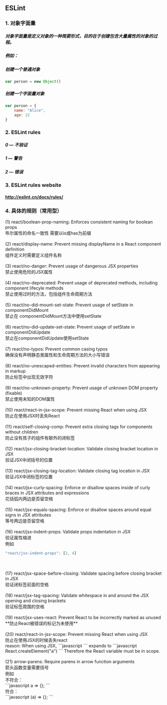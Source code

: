 ## ESLint
### 1. 对象字面量
##### 对象字面量是定义对象的一种简要形式，目的在于创建包含大量属性的对象的过程。
##### 例如：
##### 创建一个普通对象
```javascript
var person = new Object()
```
##### 创建一个字面量对象
```javascript
var person = {
	name: "Alice",
	age: 22
}
```

### 2. ESLint rules
##### 0 — 不验证 
##### 1 — 警告 
##### 2 — 错误 

### 3. ESLint rules website
#### http://eslint.cn/docs/rules/


### 4. 具体的规则（常用型）
(1) react/boolean-prop-naming: Enforces consistent naming for boolean props
<br>
布尔属性的命名一致性 需要以is或has为前缀
<br>
<br>
(2) react/display-name: Prevent missing displayName in a React component definition 
<br>
组件定义时需要定义组件名称
<br>
<br>
(3) react/no-danger: Prevent usage of dangerous JSX properties 
<br>
禁止使用危险的JSX属性
<br>
<br>
(4) react/no-deprecated: Prevent usage of deprecated methods, including component lifecyle methods
<br>
禁止使用过时的方法，包括组件生命周期方法
<br>
<br>
(5) react/no-did-mount-set-state: Prevent usage of setState in componentDidMount 
<br>
禁止在 componentDidMount方法中使用setState
<br>
<br>
(6) react/no-did-update-set-state: Prevent usage of setState in componentDidUpdate 
<br>
禁止在componentDidUpdate使用setState
<br>
<br>
(7) react/no-typos: Prevent common casing typos
<br>
确保没有声明静态类属性和生命周期方法的大小写错误
<br>
<br>
(8) react/no-unescaped-entities: Prevent invalid characters from appearing in markup 
<br>
防止标签中出现无效字符
<br>
<br>
(9) react/no-unknown-property: Prevent usage of unknown DOM property (fixable) 
<br>
禁止使用未知的DOM属性
<br>
<br>
(10) react/react-in-jsx-scope: Prevent missing React when using JSX 
<br>
防止在使用JSX时丢失React
<br>
<br>
(11) react/self-closing-comp: Prevent extra closing tags for components without children
<br>
防止没有孩子的组件有额外的闭标签
<br>
<br>
(12) react/jsx-closing-bracket-location: Validate closing bracket location in JSX
<br>
验证JSX中闭括号的位置
<br>
<br>
(13) react/jsx-closing-tag-location: Validate closing tag location in JSX
<br>
验证JSX中闭标签的位置
<br>
<br>
(14) react/jsx-curly-spacing: Enforce or disallow spaces inside of curly braces in JSX attributes and expressions
<br>
花括弧内两边是否留空格
<br>
<br>
(15) react/jsx-equals-spacing: Enforce or disallow spaces around equal signs in JSX attributes
<br>
等号两边是否留空格
<br>
<br>
(16) react/jsx-indent-props: Validate props indentation in JSX 
<br>
验证属性缩进
<br>
例如
<br>
```javascript
"react/jsx-indent-props": [2, 4]
```
<br>
<br>
(17) react/jsx-space-before-closing: Validate spacing before closing bracket in JSX
<br>
验证闭标签前面的空格
<br>
<br>
(18) react/jsx-tag-spacing: Validate whitespace in and around the JSX opening and closing brackets
<br>
验证标签周围的空格
<br>
<br>
(19) react/jsx-uses-react: Prevent React to be incorrectly marked as unused
<br>
**防止React被错误的标记为未使用**
<br>
<br>
(20) react/react-in-jsx-scope: Prevent missing React when using JSX 
<br>
防止在使用JSX的时候丢失react
<br>
reason: When using JSX, 
```javascript
<a/>
``` 
expands to
```javascript
 React.createElement("a")
```
Therefore the React variable must be in scope.
<br>
<br>
(21) arrow-parens: Require parens in arrow function arguments
<br>
箭头函数变量需要括号
<br>
例如
<br>
不符合：
<br>
```javascript
a => {};
```
<br>
符合：
<br>
```javascript
(a) => {};
```


